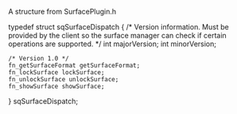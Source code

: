 A structure from SurfacePlugin.h 
 

typedef struct sqSurfaceDispatch {
	/* Version information. Must be provided by the client
	   so the surface manager can check if certain operations
	   are supported. */
	int majorVersion;
	int minorVersion;

	/* Version 1.0 */
	fn_getSurfaceFormat getSurfaceFormat;
	fn_lockSurface lockSurface;
	fn_unlockSurface unlockSurface;
	fn_showSurface showSurface;
} sqSurfaceDispatch; 
